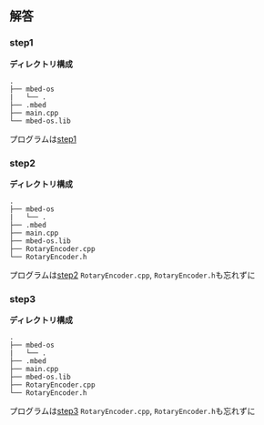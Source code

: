 ## 解答

### step1
**ディレクトリ構成**
```
.
├── mbed-os
|   └── .
├── .mbed
├── main.cpp
└── mbed-os.lib
```
プログラムは[step1](https://github.com/wassy310/NITOC_Robocon/tree/master/practice_capsule)

### step2
**ディレクトリ構成**
```
.
├── mbed-os
|   └── .
├── .mbed
├── main.cpp
├── mbed-os.lib
├── RotaryEncoder.cpp
└── RotaryEncoder.h
```
プログラムは[step2](https://github.com/wassy310/NITOC_Robocon/tree/master/practice_capsule)
`RotaryEncoder.cpp`, `RotaryEncoder.h`も忘れずに

### step3
**ディレクトリ構成**
```
.
├── mbed-os
|   └── .
├── .mbed
├── main.cpp
├── mbed-os.lib
├── RotaryEncoder.cpp
└── RotaryEncoder.h
```
プログラムは[step3](https://github.com/wassy310/NITOC_Robocon/tree/master/practice_capsule)
`RotaryEncoder.cpp`, `RotaryEncoder.h`も忘れずに